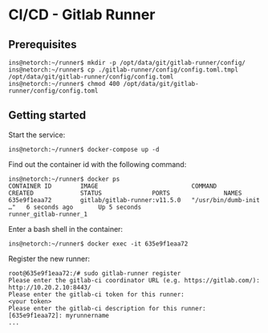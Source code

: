 # CI/CD - Gitlab Runner
## Prerequisites
```
ins@netorch:~/runner$ mkdir -p /opt/data/git/gitlab-runner/config/
ins@netorch:~/runner$ cp ./gitlab-runner/config/config.toml.tmpl /opt/data/git/gitlab-runner/config/config.toml
ins@netorch:~/runner$ chmod 400 /opt/data/git/gitlab-runner/config/config.toml
```
## Getting started
Start the service:
```
ins@netorch:~/runner$ docker-compose up -d
```
Find out the container id with the following command:
```
ins@netorch:~/runner$ docker ps
CONTAINER ID        IMAGE                          COMMAND                  CREATED             STATUS              PORTS               NAMES
635e9f1eaa72        gitlab/gitlab-runner:v11.5.0   "/usr/bin/dumb-init …"   6 seconds ago       Up 5 seconds                            runner_gitlab-runner_1
```
Enter a bash shell in the container:
```
ins@netorch:~/runner$ docker exec -it 635e9f1eaa72
```
Register the new runner:
```
root@635e9f1eaa72:/# sudo gitlab-runner register
Please enter the gitlab-ci coordinator URL (e.g. https://gitlab.com/):
http://10.20.2.10:8443/
Please enter the gitlab-ci token for this runner:
<your token>
Please enter the gitlab-ci description for this runner:
[635e9f1eaa72]: myrunnername
...
```
